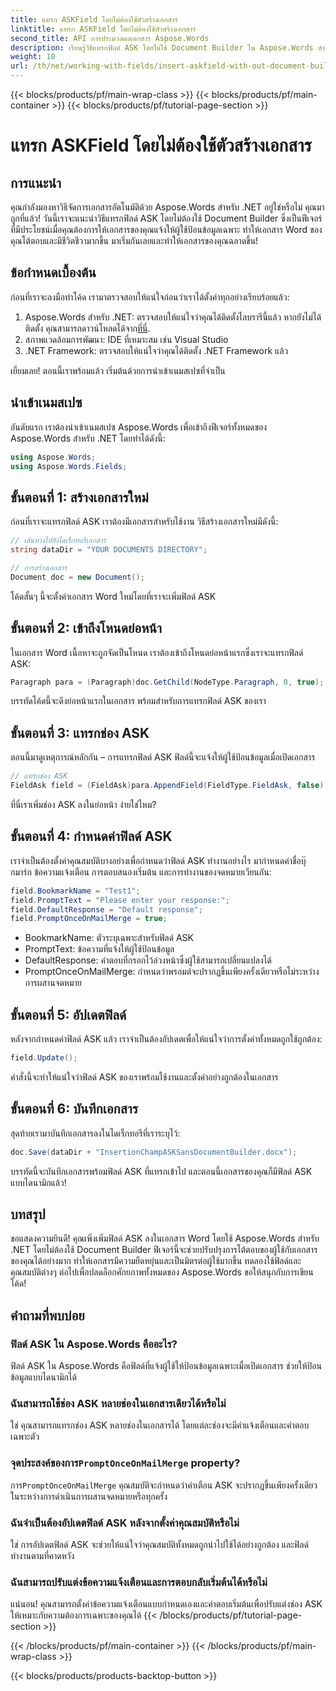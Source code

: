 ```yaml
---
title: แทรก ASKField โดยไม่ต้องใช้ตัวสร้างเอกสาร
linktitle: แทรก ASKField โดยไม่ต้องใช้ตัวสร้างเอกสาร
second_title: API การประมวลผลเอกสาร Aspose.Words
description: เรียนรู้วิธีแทรกฟิลด์ ASK โดยไม่ใช้ Document Builder ใน Aspose.Words สำหรับ .NET ปฏิบัติตามคำแนะนำนี้เพื่อปรับปรุงเอกสาร Word ของคุณแบบไดนามิก
weight: 10
url: /th/net/working-with-fields/insert-askfield-with-out-document-builder/
---
```


{{< blocks/products/pf/main-wrap-class >}}
{{< blocks/products/pf/main-container >}}
{{< blocks/products/pf/tutorial-page-section >}}

# แทรก ASKField โดยไม่ต้องใช้ตัวสร้างเอกสาร

## การแนะนำ

คุณกำลังมองหาวิธีจัดการเอกสารอัตโนมัติด้วย Aspose.Words สำหรับ .NET อยู่ใช่หรือไม่ คุณมาถูกที่แล้ว! วันนี้เราจะแนะนำวิธีแทรกฟิลด์ ASK โดยไม่ต้องใช้ Document Builder ซึ่งเป็นฟีเจอร์ที่มีประโยชน์เมื่อคุณต้องการให้เอกสารของคุณแจ้งให้ผู้ใช้ป้อนข้อมูลเฉพาะ ทำให้เอกสาร Word ของคุณโต้ตอบและมีชีวิตชีวามากขึ้น มาเริ่มกันเลยและทำให้เอกสารของคุณฉลาดขึ้น!

## ข้อกำหนดเบื้องต้น

ก่อนที่เราจะลงมือทำโค้ด เรามาตรวจสอบให้แน่ใจก่อนว่าเราได้ตั้งค่าทุกอย่างเรียบร้อยแล้ว:

1.  Aspose.Words สำหรับ .NET: ตรวจสอบให้แน่ใจว่าคุณได้ติดตั้งไลบรารีนี้แล้ว หากยังไม่ได้ติดตั้ง คุณสามารถดาวน์โหลดได้จาก[ที่นี่](https://releases.aspose.com/words/net/).
2. สภาพแวดล้อมการพัฒนา: IDE ที่เหมาะสม เช่น Visual Studio
3. .NET Framework: ตรวจสอบให้แน่ใจว่าคุณได้ติดตั้ง .NET Framework แล้ว

เยี่ยมเลย! ตอนนี้เราพร้อมแล้ว เริ่มต้นด้วยการนำเข้าเนมสเปซที่จำเป็น

## นำเข้าเนมสเปซ

อันดับแรก เราต้องนำเข้าเนมสเปซ Aspose.Words เพื่อเข้าถึงฟีเจอร์ทั้งหมดของ Aspose.Words สำหรับ .NET โดยทำได้ดังนี้:

```csharp
using Aspose.Words;
using Aspose.Words.Fields;
```

## ขั้นตอนที่ 1: สร้างเอกสารใหม่

ก่อนที่เราจะแทรกฟิลด์ ASK เราต้องมีเอกสารสำหรับใช้งาน วิธีสร้างเอกสารใหม่มีดังนี้:

```csharp
// เส้นทางไปยังไดเร็กทอรีเอกสาร
string dataDir = "YOUR DOCUMENTS DIRECTORY";

// การสร้างเอกสาร
Document doc = new Document();
```

โค้ดสั้นๆ นี้จะตั้งค่าเอกสาร Word ใหม่โดยที่เราจะเพิ่มฟิลด์ ASK

## ขั้นตอนที่ 2: เข้าถึงโหนดย่อหน้า

ในเอกสาร Word เนื้อหาจะถูกจัดเป็นโหนด เราต้องเข้าถึงโหนดย่อหน้าแรกซึ่งเราจะแทรกฟิลด์ ASK:

```csharp
Paragraph para = (Paragraph)doc.GetChild(NodeType.Paragraph, 0, true);
```

บรรทัดโค้ดนี้จะดึงย่อหน้าแรกในเอกสาร พร้อมสำหรับการแทรกฟิลด์ ASK ของเรา

## ขั้นตอนที่ 3: แทรกช่อง ASK

ตอนนี้มาดูเหตุการณ์หลักกัน – การแทรกฟิลด์ ASK ฟิลด์นี้จะแจ้งให้ผู้ใช้ป้อนข้อมูลเมื่อเปิดเอกสาร

```csharp
// แทรกช่อง ASK
FieldAsk field = (FieldAsk)para.AppendField(FieldType.FieldAsk, false);
```

ที่นี่เราเพิ่มช่อง ASK ลงในย่อหน้า ง่ายใช่ไหม?

## ขั้นตอนที่ 4: กำหนดค่าฟิลด์ ASK

เราจำเป็นต้องตั้งค่าคุณสมบัติบางอย่างเพื่อกำหนดว่าฟิลด์ ASK ทำงานอย่างไร มากำหนดค่าชื่อบุ๊กมาร์ก ข้อความแจ้งเตือน การตอบสนองเริ่มต้น และการทำงานของจดหมายเวียนกัน:

```csharp
field.BookmarkName = "Test1";
field.PromptText = "Please enter your response:";
field.DefaultResponse = "Default response";
field.PromptOnceOnMailMerge = true;
```

- BookmarkName: ตัวระบุเฉพาะสำหรับฟิลด์ ASK
- PromptText: ข้อความที่แจ้งให้ผู้ใช้ป้อนข้อมูล
- DefaultResponse: คำตอบที่กรอกไว้ล่วงหน้าซึ่งผู้ใช้สามารถเปลี่ยนแปลงได้
- PromptOnceOnMailMerge: กำหนดว่าพรอมต์จะปรากฏขึ้นเพียงครั้งเดียวหรือไม่ระหว่างการผสานจดหมาย

## ขั้นตอนที่ 5: อัปเดตฟิลด์

หลังจากกำหนดค่าฟิลด์ ASK แล้ว เราจำเป็นต้องอัปเดตเพื่อให้แน่ใจว่าการตั้งค่าทั้งหมดถูกใช้ถูกต้อง:

```csharp
field.Update();
```

คำสั่งนี้จะทำให้แน่ใจว่าฟิลด์ ASK ของเราพร้อมใช้งานและตั้งค่าอย่างถูกต้องในเอกสาร

## ขั้นตอนที่ 6: บันทึกเอกสาร

สุดท้ายเรามาบันทึกเอกสารลงในไดเร็กทอรีที่เราระบุไว้:

```csharp
doc.Save(dataDir + "InsertionChampASKSansDocumentBuilder.docx");
```

บรรทัดนี้จะบันทึกเอกสารพร้อมฟิลด์ ASK ที่แทรกเข้าไป และตอนนี้เอกสารของคุณก็มีฟิลด์ ASK แบบไดนามิกแล้ว!

## บทสรุป

ขอแสดงความยินดี! คุณเพิ่งเพิ่มฟิลด์ ASK ลงในเอกสาร Word โดยใช้ Aspose.Words สำหรับ .NET โดยไม่ต้องใช้ Document Builder ฟีเจอร์นี้จะช่วยปรับปรุงการโต้ตอบของผู้ใช้กับเอกสารของคุณได้อย่างมาก ทำให้เอกสารมีความยืดหยุ่นและเป็นมิตรต่อผู้ใช้มากขึ้น ทดลองใช้ฟิลด์และคุณสมบัติต่างๆ ต่อไปเพื่อปลดล็อกศักยภาพทั้งหมดของ Aspose.Words ขอให้สนุกกับการเขียนโค้ด!

## คำถามที่พบบ่อย

### ฟิลด์ ASK ใน Aspose.Words คืออะไร?
ฟิลด์ ASK ใน Aspose.Words คือฟิลด์ที่แจ้งผู้ใช้ให้ป้อนข้อมูลเฉพาะเมื่อเปิดเอกสาร ช่วยให้ป้อนข้อมูลแบบไดนามิกได้

### ฉันสามารถใช้ช่อง ASK หลายช่องในเอกสารเดียวได้หรือไม่
ใช่ คุณสามารถแทรกช่อง ASK หลายช่องในเอกสารได้ โดยแต่ละช่องจะมีคำแจ้งเตือนและคำตอบเฉพาะตัว

###  จุดประสงค์ของการ`PromptOnceOnMailMerge` property?
 การ`PromptOnceOnMailMerge` คุณสมบัติจะกำหนดว่าคำเตือน ASK จะปรากฏขึ้นเพียงครั้งเดียวในระหว่างการดำเนินการผสานจดหมายหรือทุกครั้ง

### ฉันจำเป็นต้องอัปเดตฟิลด์ ASK หลังจากตั้งค่าคุณสมบัติหรือไม่
ใช่ การอัปเดตฟิลด์ ASK จะช่วยให้แน่ใจว่าคุณสมบัติทั้งหมดถูกนำไปใช้ได้อย่างถูกต้อง และฟิลด์ทำงานตามที่คาดหวัง

### ฉันสามารถปรับแต่งข้อความแจ้งเตือนและการตอบกลับเริ่มต้นได้หรือไม่
แน่นอน! คุณสามารถตั้งค่าข้อความแจ้งเตือนแบบกำหนดเองและคำตอบเริ่มต้นเพื่อปรับแต่งช่อง ASK ให้เหมาะกับความต้องการเฉพาะของคุณได้
{{< /blocks/products/pf/tutorial-page-section >}}

{{< /blocks/products/pf/main-container >}}
{{< /blocks/products/pf/main-wrap-class >}}

{{< blocks/products/products-backtop-button >}}
